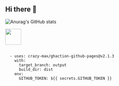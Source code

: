 ## Hi there 👋

![Anurag's GitHub stats](https://github-readme-stats.vercel.app/api?username=brunoFelix14&show_icons=true&theme=midnight-purple) 

<img height = 50 src="https://cdn.jsdelivr.net/gh/devicons/devicon@latest/icons/c/c-original.svg" />

##

      - uses: crazy-max/ghaction-github-pages@v2.1.3
        with:
          target_branch: output
          build_dir: dist
        env:
          GITHUB_TOKEN: ${{ secrets.GITHUB_TOKEN }}
  


                  
<!--
**brunoFelix14/brunoFelix14** is a ✨ _special_ ✨ repository because its `README.md` (this file) appears on your GitHub profile.

Here are some ideas to get you started:

- 🔭 I’m currently working on ...
- 🌱 I’m currently learning ...
- 👯 I’m looking to collaborate on ...
- 🤔 I’m looking for help with ...
- 💬 Ask me about ...
- 📫 How to reach me: ...
- 😄 Pronouns: ...
- ⚡ Fun fact: ...
-->
